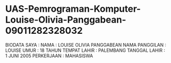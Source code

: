 # UAS-Pemrograman-Komputer-Louise-Olivia-Panggabean-09011282328032
BIODATA SAYA :
NAMA : LOUISE OLIVIA PANGGABEAN
NAMA PANGGILAN : LOUISE
UMUR : 18 TAHUN
TEMPAT LAHIR : PALEMBANG
TANGGAL LAHIR : 1 JUNI 2005
PERKERJAAN : MAHASISWA
